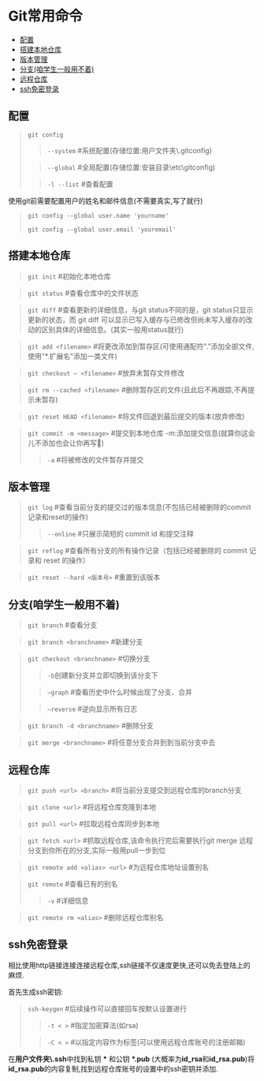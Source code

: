 # Git常用命令
- [配置](#配置)
- [搭建本地仓库](#搭建本地仓库)
- [版本管理](#版本管理)
- [分支(咱学生一般用不着)](#分支咱学生一般用不着)
- [远程仓库](#远程仓库)
- [ssh免密登录](#ssh免密登录)

## 配置
>`git config`
>
>>`--system` #系统配置(存储位置:用户文件夹\\.gitconfig)
>
>>`--global` #全局配置(存储位置:安装目录\\etc\\gitconfig)
>
>>`-l --list` #查看配置

使用git前需要配置用户的姓名和邮件信息(不需要真实,写了就行)

>`git config --global user.name 'yourname'`
>
>`git config --global user.email 'youremail'`

## 搭建本地仓库

>`git init` #初始化本地仓库

>`git status` #查看仓库中的文件状态

>`git diff` #查看更新的详细信息，与git status不同的是，git status只显示更新的状态，而 git diff 可以显示已写入缓存与已修改但尚未写入缓存的改动的区别具体的详细信息。(其实一般用status就行)

>`git add <filename>` #将更改添加到暂存区(可使用通配符"."添加全部文件,使用"*.扩展名"添加一类文件)

>`git checkout – <filename>` #放弃未暂存文件修改

>`git rm --cached <filename>` #删除暂存区的文件(且此后不再跟踪,不再提示未暂存)

>`git reset HEAD <filename>` #将文件回退到最后提交的版本(放弃修改)

>`git commit -m <message>` #提交到本地仓库 -m:添加提交信息(就算你这会儿不添加也会让你再写🤡)
>>`-a` #将被修改的文件暂存并提交

## 版本管理

>`git log` #查看当前分支的提交过的版本信息(不包括已经被删除的commit记录和reset的操作)
>
>>`--online` #只展示简短的 commit id 和提交注释

>`git reflog` #查看所有分支的所有操作记录（包括已经被删除的 commit 记录和 reset 的操作）

>
>`git reset --hard <版本号>` #重置到该版本

## 分支(咱学生一般用不着)

>`git branch` #查看分支

>`git branch <branchname>` #新建分支

>`git checkout <branchname>` #切换分支
>
>>`-b`创建新分支并立即切换到该分支下
>
>>`–graph` #查看历史中什么时候出现了分支、合并
>
>>`–reverse` #逆向显示所有日志

>`git branch -d <branchname>` #删除分支

>`git merge <branchname>` #将任意分支合并到到当前分支中去

## 远程仓库
>`git push <url> <branch>` #将当前分支提交到远程仓库的branch分支

>`git clone <url>` #将远程仓库克隆到本地

>`git pull <url>` #拉取远程仓库同步到本地

>`git fetch <url>` #抓取远程仓库,该命令执行完后需要执行git merge 远程分支到你所在的分支,实际一般用pull一步到位

>`git remote add <alias> <url>` #为远程仓库地址设置别名

>`git remote` #查看已有的别名
>>`-v` #详细信息

>`git remote rm <alias>` #删除远程仓库别名

## ssh免密登录
相比使用http链接连接连接远程仓库,ssh链接不仅速度更快,还可以免去登陆上的麻烦.

首先生成ssh密钥:
>`ssh-keygen` #后续操作可以直接回车按默认设置进行
>>`-t < >` #指定加密算法(如rsa)
>
>>`-C < >` #以指定内容作为标签(可以使用远程仓库账号的注册邮箱)

在**用户文件夹\\.ssh**中找到私钥 **\*** 和公钥  **\*.pub** (大概率为**id_rsa**和**id_rsa.pub**)将**id_rsa.pub**的内容复制,找到远程仓库账号的设置中的ssh密钥并添加.